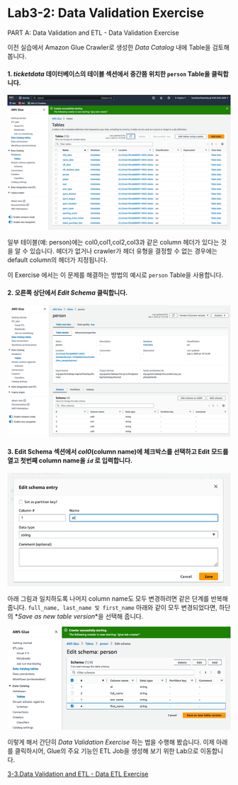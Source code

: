 # Lab3-2: Data Validation Exercise

PART A: Data Validation and ETL - Data Validation Exercise



이전 실습에서 Amazon Glue Crawler로 생성한 _Data Catalog_ 내에 Table을 검토해 봅니다.

#### 1. _ticketdata_ 데이터베이스의 테이블 섹션에서 중간쯤 위치한 `person` Table을 클릭합니다.

![3-1-10](../../images/glue/g-3-1-10.png) 

일부 테이블(예: person)에는 col0,col1,col2,col3과 같은 column 헤더가 있다는 것을 알 수 있습니다.
헤더가 없거나 crawler가 헤더 유형을 결정할 수 없는 경우에는 default column의 헤더가 지정됩니다.

이 Exercise 에서는 이 문제를 해결하는 방법의 예시로 `person` Table을 사용합니다.

#### 2. 오른쪽 상단에서 _Edit Schema_ 클릭합니다.

![3-2-2](../../images/glue/g-3-2-2.png) 

#### 3. Edit Schema 섹션에서 _col0_(column name)에 체크박스를 선택하고 Edit 모드를 열고 첫번째 column name을 _`id`_ 로 입력합니다.

![3-2-3](../../images/glue/g-3-2-3.png) 

아래 그림과 일치하도록 나머지 column name도 모두 변경하려면 같은 단계를 반복해 줍니다.
`full_name, last_name 및 first_name`
아래와 같이 모두 변경되었다면, 하단의 *_Save as new table version_*을 선택해 줍니다.

![3-2-4](../../images/glue/g-3-2-4.png) 

이렇게 해서 간단히 _Data Validation Exercise_ 하는 법을 수행해 봤습니다.
이제 아래를 클릭하시어, Glue의 주요 기능인 ETL Job을 생성해 보기 위한 Lab으로 이동합니다.

[3-3.Data Validation and ETL - Data ETL Exercise](3-3.dataetlexercise.md)
